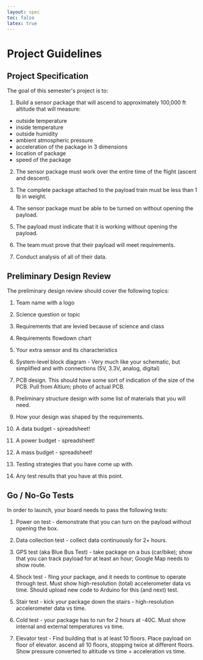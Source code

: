 ```yaml
---
layout: spec
toc: false
latex: true
---
```

# Project Guidelines

## Project Specification

The goal of this semester's project is to:

1. Build a sensor package that will ascend to approximately 100,000 ft altitude that will measure:
- outside temperature
- inside temperature
- outside humidity
- ambient atmospheric pressure
- acceleration of the package in 3 dimensions
- location of package
- speed of the package

2. The sensor package must work over the entire time of the flight (ascent and descent). 

3. The complete package attached to the payload train must be less than 1 lb in weight.

4. The sensor package must be able to be turned on without opening the payload.

5. The payload must indicate that it is working without opening the payload.

6. The team must prove that their payload will meet requirements.

7. Conduct analysis of all of their data.

## Preliminary Design Review

The preliminary design review should cover the following topics:

1. Team name with a logo

2. Science question or topic

3. Requirements that are levied because of science and class

4. Requirements flowdown chart

5. Your extra sensor and its characteristics

6. System-level block diagram - Very much like your schematic, but simplified and with connections (5V, 3.3V, analog, digital)

7. PCB design. This should have some sort of indication of the size of the PCB. Pull from Altium; photo of actual PCB.

8. Preliminary structure design with some list of materials that you will need.

9. How your design was shaped by the requirements.

10. A data budget - spreadsheet!

11. A power budget - spreadsheet!

12. A mass budget - spreadsheet!

13. Testing strategies that you have come up with.

14. Any test results that you have at this point.


## Go / No-Go Tests

In order to launch, your board needs to pass the following tests:

1. Power on test - demonstrate that you can turn on the payload without opening the box.

2. Data collection test - collect data continuously for 2+ hours.

3. GPS test (aka Blue Bus Test) - take package on a bus (car/bike); show that you can track payload for at least an hour; Google Map needs to show route.
   
4. Shock test - fling your package, and it needs to continue to operate through test. Must show high-resolution (total) accelerometer data vs time. Should upload new code to Arduino for this (and next) test.
  
5. Stair test - kick your package down the stairs - high-resolution accelerometer data vs time.

6. Cold test - your package has to run for 2 hours at -40C. Must show internal and external temperatures vs time.

7. Elevator test - Find building that is at least 10 floors.  Place payload on floor of elevator. ascend all 10 floors, stopping twice at different floors. Show pressure converted to altitude vs time + acceleration vs time.


